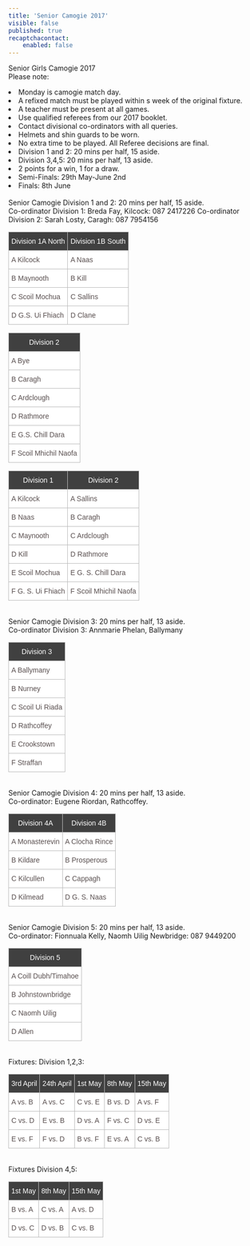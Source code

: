 ```yaml
---
title: 'Senior Camogie 2017'
visible: false
published: true
recaptchacontact:
    enabled: false
---
```


Senior Girls Camogie 2017
<br>
Please note: 
<li>Monday is camogie match day.</li>
<li>A refixed match must be played within s week of the original fixture.</li>
<li>A teacher must be present at all games.</li>
<li>Use qualified referees from our 2017 booklet.</li>
<li>Contact divisional co-ordinators with all queries.</li>
<li>Helmets and shin guards to be worn.</li>
<li>No extra time to be played. All Referee decisions are final.</li>
<li>Division 1 and 2: 20 mins per half, 15 aside.</li>
<li>Division 3,4,5: 20 mins per half, 13 aside.</li>
<li>2 points for a win, 1 for a draw.</li>
<li>Semi-Finals: 29th May-June 2nd</li>
<li>Finals: 8th June</li>
<br>
Senior Camogie Division 1 and 2: 20 mins per half, 15 aside.
<br>
Co-ordinator Division 1: Breda Fay, Kilcock: 087 2417226
Co-ordinator Division 2: Sarah Losty, Caragh: 087 7954156

<table class="tg">
<tr>
<th class="tg-031e">Division 1A North</th>
<th class="tg-031e">Division 1B South</th>
</tr>
<tr>
<td class="tg-031e">A Kilcock</td>
<td class="tg-031e">A Naas</td>
</tr>
<tr>
<td class="tg-031e">B Maynooth</td>
<td class="tg-031e">B Kill</td>
</tr>
<tr>
<td class="tg-031e">C Scoil Mochua</td>
<td class="tg-031e">C Sallins</td>
</tr>
<tr>
<td class="tg-031e">D G.S. Ui Fhiach</td>
<td class="tg-031e">D Clane</td>
</table>

<table class="tg">
<tr>
<th class="tg-031e">Division 2</th>
</tr>
<tr>
<td class="tg-031e">A Bye </td>
</tr>
<tr>
<td class="tg-031e">B Caragh</td>
</tr>
<tr>
<td class="tg-031e">C Ardclough</td>
</tr>
<tr>
<td class="tg-031e">D Rathmore</td>
</tr>
<tr>
<td class="tg-031e">E G.S. Chill Dara</td>
</tr>
<td class="tg-031e">F Scoil Mhichil Naofa</td>
</tr>


<table class="tg">
<tr>
<th class="tg-031e">Division 1</th>
<th class="tg-031e">Division 2</th>
</tr>
<tr>
<td class="tg-031e">A Kilcock</td>
<td class="tg-031e">A Sallins</td>
</tr>
<tr>
<td class="tg-031e">B Naas</td>
<td class="tg-031e">B Caragh</td>
</tr>
<tr>
<td class="tg-031e">C Maynooth</td>
<td class="tg-031e">C Ardclough</td>
</tr>
<tr>
<td class="tg-031e">D Kill</td>
<td class="tg-031e">D Rathmore</td>
</tr>
<tr>
<td class="tg-031e">E Scoil Mochua</td>
<td class="tg-031e">E G. S. Chill Dara</td>
</tr>
<tr>
<td class="tg-031e">F G. S. Ui Fhiach</td>
<td class="tg-031e">F Scoil Mhichil Naofa</td>
</tr>
</table>
<br>
Senior Camogie Division 3: 20 mins per half, 13 aside.
<br>
Co-ordinator Division 3: Annmarie Phelan, Ballymany
<br>
<table class="tg">
<tr>
<th class="tg-031e">Division 3</th>
</tr>
<tr>
<td class="tg-031e">A Ballymany</td>
</tr>
<tr>
<td class="tg-031e">B Nurney</td>
</tr>
<tr>
<td class="tg-031e">C Scoil Ui Riada</td>
</tr>
<tr>
<td class="tg-031e">D Rathcoffey</td>
</tr>
<tr>
<td class="tg-031e">E Crookstown</td>
</tr>
<tr>
<td class="tg-031e">F Straffan</td>
</tr>
</table>
<br>
Senior Camogie Division 4: 20 mins per half, 13 aside.
<br>
Co-ordinator: Eugene Riordan, Rathcoffey. 
<br>
<table class="tg">
<tr>
<th class="tg-031e">Division 4A</th>
<th class="tg-031e">Division 4B</th>
</tr>
<tr>
<td class="tg-031e">A Monasterevin</td>
<td class="tg-031e">A Clocha Rince</td>
</tr>
<tr>
<td class="tg-031e">B Kildare</td>
<td class="tg-031e">B Prosperous</td>
</tr>
<tr>
<td class="tg-031e">C Kilcullen</td>
<td class="tg-031e">C Cappagh</td>
</tr>
<tr>
<td class="tg-031e">D Kilmead</td>
<td class="tg-031e">D G. S. Naas</td>
</tr>
</table>
<br>
Senior Camogie Division 5: 20 mins per half, 13 aside.
<br>
Co-ordinator: Fionnuala Kelly, Naomh Uilig Newbridge: 087 9449200
<table class="tg">
<tr>
<th class="tg-031e">Division 5</th>
</tr>
<tr>
<td class="tg-031e">A Coill Dubh/Timahoe</td>
</tr>
<tr>
<td class="tg-031e">B Johnstownbridge</td>
</tr>
<tr>
<td class="tg-031e">C Naomh Uilig</td>
</tr>
<tr>
<td class="tg-031e">D Allen</td>
</tr>
</table>
<br> 
Fixtures: Division 1,2,3:
<br>
<table class="tg">
<tr>
<th class="tg-031e">3rd April</th>
<th class="tg-031e">24th April</th>
<th class="tg-031e">1st May</th>
<th class="tg-031e">8th May</th>
<th class="tg-031e">15th May</th>
</tr>
<tr>
<td class="tg-031e">A vs. B</td>
<td class="tg-031e">A vs. C</td>
<td class="tg-031e">C vs. E</td>
<td class="tg-031e">B vs. D</td>
<td class="tg-031e">A vs. F</td>
</tr>
<tr>
<td class="tg-031e">C vs. D</td>
<td class="tg-031e">E vs. B</td>
<td class="tg-031e">D vs. A</td>
<td class="tg-031e">F vs. C</td>
<td class="tg-031e">D vs. E</td>
</tr>
<tr>
<td class="tg-031e">E vs. F</td>
<td class="tg-031e">F vs. D</td>
<td class="tg-031e">B vs. F</td>
<td class="tg-031e">E vs. A</td>
<td class="tg-031e">C vs. B</td>
</tr>
</table>
<br>
Fixtures Division 4,5:
<style type="text/css">
.tg {border-collapse:collapse;border-spacing:0;border-color:#bbb;}
.tg td{font-family:Arial, sans-serif;font-size:14px;padding:10px 5px;border-style:solid;border-width:1px;overflow:hidden;word-break:normal;border-color:#bbb;color:#594F4F;background-color:#ffffff;}
.tg th{font-family:Arial, sans-serif;font-size:14px;font-weight:normal;padding:10px 5px;border-style:solid;border-width:1px;overflow:hidden;word-break:normal;border-color:#bbb;color:#ffffff
;background-color:#404040;}
.tg .tg-s6z2{text-align:center}
</style>
<table class="tg">
<tr>
<th class="tg-031e">1st May</th>
<th class="tg-031e">8th May</th>
<th class="tg-031e">15th May</th>
</tr>
<tr>

<td class="tg-031e">B vs. A</td>
<td class="tg-031e">C vs. A</td>
<td class="tg-031e">A vs. D</td>
</tr>
<tr>

<td class="tg-031e">D vs. C</td>
<td class="tg-031e">D vs. B</td>
<td class="tg-031e">C vs. B</td>
</tr>
</table>
</html>

